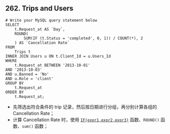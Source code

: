 ## 262. Trips and Users ##
```
# Write your MySQL query statement below
SELECT
	t.Request_at AS `Day`,
	ROUND(
		SUM(IF (t.Status = 'completed', 0, 1)) / COUNT(*), 2
	) AS `Cancellation Rate`
FROM
	Trips t
INNER JOIN Users u ON t.Client_Id = u.Users_Id
WHERE
	t.Request_at BETWEEN '2013-10-01'
AND '2013-10-03'
AND u.Banned = 'No'
AND u.Role = 'client'
GROUP BY
	t.Request_at
ORDER BY
	t.Request_at;
```

 - 先筛选出符合条件的 trip 记录，然后按日期进行分组，再分别计算各组的 Cancellation Rate；
 - 计算 Cancellation Rate 时，使用 [`IF(expr1,expr2,expr3)`](https://dev.mysql.com/doc/refman/5.7/en/control-flow-functions.html#function_if) 函数、`ROUND()` 函数、`sum()` 函数；